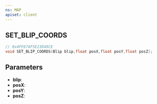 ```yaml
---
ns: MAP
apiset: client
---
```

## SET_BLIP_COORDS

```c
// 0x4FF674F5E23D49CE
void SET_BLIP_COORDS(Blip blip,float posX,float posY,float posZ);
```


## Parameters
* **blip**:
* **posX**:
* **posY**:
* **posZ**:



